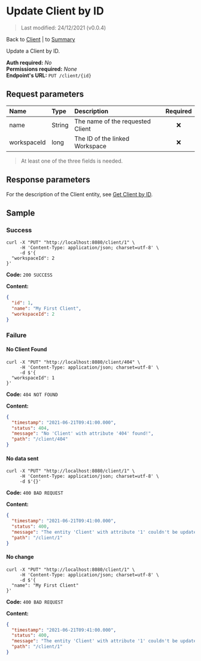 # Update Client by ID

> Last modified: 24/12/2021 (v0.0.4)

Back to [Client](../Client.md) | to [Summary](../../README.md)

Update a Client by ID.

**Auth required:** _No_  
**Permissions required:** _None_  
**Endpoint's URL:** `PUT /client/{id}`

## Request parameters

| Name | Type | Description | Required |
|:--|:--|:--|:--:|
| name | String | The name of the requested Client | ❌ |
| workspaceId | long | The ID of the linked Workspace | ❌ |

> At least one of the three fields is needed.

## Response parameters

For the description of the Client entity, see [Get Client by ID](Get-Client-by-ID.md).

## Sample

### Success

```shell
curl -X "PUT" "http://localhost:8080/client/1" \
     -H 'Content-Type: application/json; charset=utf-8' \
     -d $'{
  "workspaceId": 2
}'
```

**Code:** `200 SUCCESS`

**Content:**

```json
{
  "id": 1,
  "name": "My First Client",
  "workspaceId": 2
}
```

### Failure

#### No Client Found

```shell
curl -X "PUT" "http://localhost:8080/client/404" \
     -H 'Content-Type: application/json; charset=utf-8' \
     -d $'{
  "workspaceId": 1
}'
```

**Code:** `404 NOT FOUND`

**Content:**

```json
{
  "timestamp": "2021-06-21T09:41:00.000",
  "status": 404,
  "message": "No 'Client' with attribute '404' found!",
  "path": "/client/404"
}
```

#### No data sent

```shell
curl -X "PUT" "http://localhost:8080/client/1" \
     -H 'Content-Type: application/json; charset=utf-8' \
     -d $'{}'
```

**Code:** `400 BAD REQUEST`

**Content:**

```json
{
  "timestamp": "2021-06-21T09:41:00.000",
  "status": 400,
  "message": "The entity 'Client' with attribute '1' couldn't be updated! Nothing was sent in the body.",
  "path": "/client/1"
}
```

#### No change

```shell
curl -X "PUT" "http://localhost:8080/client/1" \
     -H 'Content-Type: application/json; charset=utf-8' \
     -d $'{
  "name": "My First Client"
}'
```

**Code:** `400 BAD REQUEST`

**Content:**

```json
{
  "timestamp": "2021-06-21T09:41:00.000",
  "status": 400,
  "message": "The entity 'Client' with attribute '1' couldn't be updated! Please check the changes you've made.",
  "path": "/client/1"
}
```
